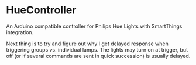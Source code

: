 # HueController
An Arduino compatible controller for Philips Hue Lights with SmartThings integration.


Next thing is to try and figure out why I get delayed response when triggering groups vs. individual lamps. The lights may turn on at trigger, but off (or if several commands are sent in quick succession) is usually delayed. 
